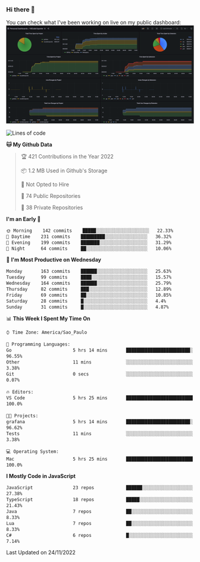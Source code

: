 ### Hi there 👋

<!--
**guicaulada/guicaulada** is a ✨ _special_ ✨ repository because its `README.md` (this file) appears on your GitHub profile.

Here are some ideas to get you started:

- 🔭 I’m currently working on ...
- 🌱 I’m currently learning ...
- 👯 I’m looking to collaborate on ...
- 🤔 I’m looking for help with ...
- 💬 Ask me about ...
- 📫 How to reach me: ...
- 😄 Pronouns: ...
- ⚡ Fun fact: ...
-->

You can check what I've been working on live on my public dashboard:
[![Grafana dashboard](./img/dashboard.png)](https://guicaulada.grafana.net/public-dashboards/e00f2ad838544b02826e8c075c05df45?orgId=1&refresh=30s)

<!--START_SECTION:waka-->
![Lines of code](https://img.shields.io/badge/From%20Hello%20World%20I%27ve%20Written-2.6%20million%20lines%20of%20code-blue)

**🐱 My Github Data** 

> 🏆 421 Contributions in the Year 2022
 > 
> 📦 1.2 MB Used in Github's Storage 
 > 
> 🚫 Not Opted to Hire
 > 
> 📜 74 Public Repositories 
 > 
> 🔑 38 Private Repositories  
 > 
**I'm an Early 🐤** 

```text
🌞 Morning    142 commits    █████░░░░░░░░░░░░░░░░░░░░   22.33% 
🌆 Daytime    231 commits    █████████░░░░░░░░░░░░░░░░   36.32% 
🌃 Evening    199 commits    ███████░░░░░░░░░░░░░░░░░░   31.29% 
🌙 Night      64 commits     ██░░░░░░░░░░░░░░░░░░░░░░░   10.06%

```
📅 **I'm Most Productive on Wednesday** 

```text
Monday       163 commits    ██████░░░░░░░░░░░░░░░░░░░   25.63% 
Tuesday      99 commits     ████░░░░░░░░░░░░░░░░░░░░░   15.57% 
Wednesday    164 commits    ██████░░░░░░░░░░░░░░░░░░░   25.79% 
Thursday     82 commits     ███░░░░░░░░░░░░░░░░░░░░░░   12.89% 
Friday       69 commits     ██░░░░░░░░░░░░░░░░░░░░░░░   10.85% 
Saturday     28 commits     █░░░░░░░░░░░░░░░░░░░░░░░░   4.4% 
Sunday       31 commits     █░░░░░░░░░░░░░░░░░░░░░░░░   4.87%

```


📊 **This Week I Spent My Time On** 

```text
⌚︎ Time Zone: America/Sao_Paulo

💬 Programming Languages: 
Go                       5 hrs 14 mins       ████████████████████████░   96.55% 
Other                    11 mins             ░░░░░░░░░░░░░░░░░░░░░░░░░   3.38% 
Git                      0 secs              ░░░░░░░░░░░░░░░░░░░░░░░░░   0.07%

🔥 Editors: 
VS Code                  5 hrs 25 mins       █████████████████████████   100.0%

🐱‍💻 Projects: 
grafana                  5 hrs 14 mins       ████████████████████████░   96.62% 
Tests                    11 mins             ░░░░░░░░░░░░░░░░░░░░░░░░░   3.38%

💻 Operating System: 
Mac                      5 hrs 25 mins       █████████████████████████   100.0%

```

**I Mostly Code in JavaScript** 

```text
JavaScript               23 repos            ██████░░░░░░░░░░░░░░░░░░░   27.38% 
TypeScript               18 repos            █████░░░░░░░░░░░░░░░░░░░░   21.43% 
Java                     7 repos             ██░░░░░░░░░░░░░░░░░░░░░░░   8.33% 
Lua                      7 repos             ██░░░░░░░░░░░░░░░░░░░░░░░   8.33% 
C#                       6 repos             █░░░░░░░░░░░░░░░░░░░░░░░░   7.14%

```



 Last Updated on 24/11/2022
<!--END_SECTION:waka-->
